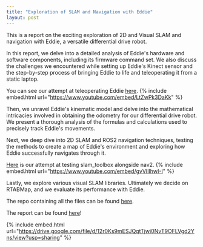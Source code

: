 ```yaml
---
title: "Exploration of SLAM and Navigation with Eddie"
layout: post
---
```


This is a report on the exciting exploration of 2D and Visual SLAM and navigation with Eddie, a versatile differential drive robot.

In this report, we delve into a detailed analysis of Eddie's hardware and software components, including its firmware command set. We also discuss the challenges we encountered while setting up Eddie's Kinect sensor and the step-by-step process of bringing Eddie to life and teleoperating it from a static laptop.

You can see our attempt at teleoperating Eddie [here](https://www.youtube.com/watch?v=LtZwPk3DaKk).
{% include embed.html url="https://www.youtube.com/embed/LtZwPk3DaKk" %}

Then, we unravel Eddie's kinematic model and delve into the mathematical intricacies involved in obtaining the odometry for our differential drive robot. We present a thorough analysis of the formulas and calculations used to precisely track Eddie's movements.

Next, we deep dive into 2D SLAM and ROS2 navigation techniques, testing the methods to create a map of Eddie's environment and exploring how Eddie successfully navigates through it.

[Here](https://www.youtube.com/watch?v=gvVIIlhwI-I) is our attempt at testing slam_toolbox alongside nav2.
{% include embed.html url="https://www.youtube.com/embed/gvVIIlhwI-I" %}

Lastly, we explore various visual SLAM libraries. Ultimately we decide on RTABMap, and we evaluate its performance with Eddie.


The repo containing all the files can be found [here](https://github.com/zahra-niazi/robotics-spring2023/tree/main/Eddie).

The report can be found [here](https://drive.google.com/file/d/12r0Ks9mESJQqtTjwi0NvT9OFLVgd2Yns/view?usp=sharing)!

{% include embed.html url="https://drive.google.com/file/d/12r0Ks9mESJQqtTjwi0NvT9OFLVgd2Yns/view?usp=sharing" %}
